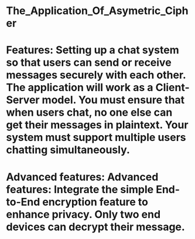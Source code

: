 # The_Application_Of_Asymetric_Cipher
# Features: Setting up a chat system so that users can send or receive messages securely with each other. The application will work as a Client-Server model. You must ensure that when users chat, no one else can get their messages in plaintext. Your system must support multiple users chatting simultaneously.
# Advanced features: Advanced features: Integrate the simple End-to-End encryption feature to enhance privacy. Only two end devices can decrypt their message.